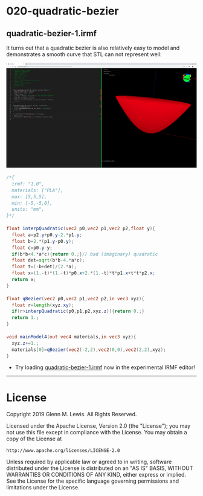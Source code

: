 # 020-quadratic-bezier

## quadratic-bezier-1.irmf

It turns out that a quadratic bezier is also relatively easy to model and
demonstrates a smooth curve that STL can not represent well:

![quadratic-bezier-1.png](quadratic-bezier-1.png)

```glsl
/*{
  irmf: "1.0",
  materials: ["PLA"],
  max: [5,5,5],
  min: [-5,-5,0],
  units: "mm",
}*/

float interpQuadratic(vec2 p0,vec2 p1,vec2 p2,float y){
  float a=p2.y+p0.y-2.*p1.y;
  float b=2.*(p1.y-p0.y);
  float c=p0.y-y;
  if(b*b<4.*a*c){return 0.;}// bad (imaginary) quadratic
  float det=sqrt(b*b-4.*a*c);
  float t=(-b+det)/(2.*a);
  float x=(1.-t)*(1.-t)*p0.x+2.*(1.-t)*t*p1.x+t*t*p2.x;
  return x;
}

float qBezier(vec2 p0,vec2 p1,vec2 p2,in vec3 xyz){
  float r=length(xyz.xy);
  if(r>interpQuadratic(p0,p1,p2,xyz.z)){return 0.;}
  return 1.;
}

void mainModel4(out vec4 materials,in vec3 xyz){
  xyz.z+=1.;
  materials[0]=qBezier(vec2(-2,2),vec2(0,0),vec2(2,2),xyz);
}
```

* Try loading [quadratic-bezier-1.irmf](https://gmlewis.github.io/irmf-editor/?s=github.com/gmlewis/irmf/blob/master/examples/020-quadratic-bezier/quadratic-bezier-1.irmf) now in the experimental IRMF editor!

----------------------------------------------------------------------

# License

Copyright 2019 Glenn M. Lewis. All Rights Reserved.

Licensed under the Apache License, Version 2.0 (the "License");
you may not use this file except in compliance with the License.
You may obtain a copy of the License at

    http://www.apache.org/licenses/LICENSE-2.0

Unless required by applicable law or agreed to in writing, software
distributed under the License is distributed on an "AS IS" BASIS,
WITHOUT WARRANTIES OR CONDITIONS OF ANY KIND, either express or implied.
See the License for the specific language governing permissions and
limitations under the License.
